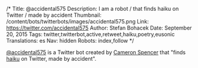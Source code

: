/*
Title: @accidental575
Description: I am a robot / that finds haiku on Twitter / made by accident
Thumbnail: /content/bots/twitterbots/images/accidental575.png
Link: https://twitter.com/accidental575
Author: Stefan Bohacek
Date: September 20, 2015
Tags: twitter,twitterbot,active,retweet,haiku,poetry,eusonic
Translations: es
Nav: hidden
Robots: index,follow
*/

[@accidental575](https://twitter.com/accidental575) is a Twitter bot created by [Cameron Spencer](https://twitter.com/eusonic) that "finds [haiku](https://en.wikipedia.org/wiki/Haiku) on Twitter, made by accident".